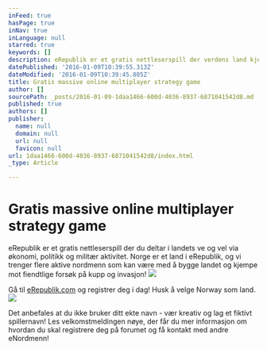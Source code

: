 ```yaml
---
inFeed: true
hasPage: true
inNav: true
inLanguage: null
starred: true
keywords: []
description: eRepublik er et gratis nettleserspill der verdens land kjemper mot og med hverandre
datePublished: '2016-01-09T10:39:55.313Z'
dateModified: '2016-01-09T10:39:45.805Z'
title: Gratis massive online multiplayer strategy game
author: []
sourcePath: _posts/2016-01-09-1daa1466-600d-4036-8937-6871041542d8.md
published: true
authors: []
publisher:
  name: null
  domain: null
  url: null
  favicon: null
url: 1daa1466-600d-4036-8937-6871041542d8/index.html
_type: Article

---
```

# Gratis massive online multiplayer strategy game

eRepublik er et gratis nettleserspill der du deltar i landets ve og vel via økonomi, politikk og militær aktivitet. Norge er et land i eRepublik, og vi trenger flere aktive nordmenn som kan være med å bygge landet og kjempe mot fiendtlige forsøk på kupp og invasjon!
![](https://the-grid-user-content.s3-us-west-2.amazonaws.com/ed042815-1bf2-414a-907e-a4216c616bc7.png)

Gå til [eRepublik.com][0] og registrer deg i dag! Husk å velge Norway som land.
![](https://the-grid-user-content.s3-us-west-2.amazonaws.com/e91e0d00-d596-4557-9390-3fbe6baaf9d2.jpg)

Det anbefales at du ikke bruker ditt ekte navn - vær kreativ og lag et fiktivt spillernavn! Les velkomstmeldingen nøye,
der får du mer informasjon om hvordan du skal registrere deg på forumet
og få kontakt med andre eNordmenn!

[0]: https://www.erepublik.com/en/referrer/Freke